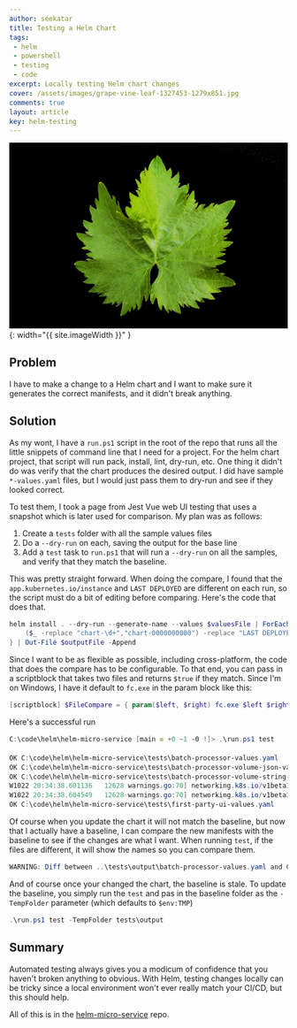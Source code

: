```yaml
---
author: seekatar
title: Testing a Helm Chart
tags:
 - helm
 - powershell
 - testing
 - code
excerpt: Locally testing Helm chart changes
cover: /assets/images/grape-vine-leaf-1327453-1279x851.jpg
comments: true
layout: article
key: helm-testing
---
```


![image](/assets/images/grape-vine-leaf-1327453-1279x851.jpg){: width="{{ site.imageWidth }}" }

## Problem

I have to make a change to a Helm chart and I want to make sure it generates the correct manifests, and it didn't break anything.

## Solution

As my wont, I have a `run.ps1` script in the root of the repo that runs all the little snippets of command line that I need for a project. For the helm chart project, that script will run pack, install, lint, dry-run, etc. One thing it didn't do was verify that the chart produces the desired output. I did have sample `*-values.yaml` files, but I would just pass them to dry-run and see if they looked correct.

To test them, I took a page from Jest Vue web UI testing that uses a snapshot which is later used for comparison. My plan was as follows:

1. Create a `tests` folder with all the sample values files
1. Do a `--dry-run` on each, saving the output for the base line
1. Add a `test` task to `run.ps1` that will run a `--dry-run` on all the samples, and verify that they match the baseline.

This was pretty straight forward. When doing the compare, I found that the `app.kubernetes.io/instance` and `LAST DEPLOYED` are different on each run, so the script must do a bit of editing before comparing. Here's the code that does that.

```PowerShell
helm install . --dry-run --generate-name --values $valuesFile | ForEach-Object {
    ($_ -replace "chart-\d+","chart-0000000000") -replace "LAST DEPLOYED: .*","LAST DEPLOYED: NEVER"
} | Out-File $outputFile -Append

```

Since I want to be as flexible as possible, including cross-platform, the code that does the compare has to be configurable. To that end, you can pass in a scriptblock that takes two files and returns `$true` if they match. Since I'm on Windows, I have it default to `fc.exe` in the param block like this:

```PowerShell
[scriptblock] $FileCompare = { param($left, $right) fc.exe $left $right > $null; return $LASTEXITCODE -eq 0 },
```

Here's a successful run

```PowerShell
C:\code\helm\helm-micro-service [main ≡ +0 ~1 -0 !]> .\run.ps1 test

OK C:\code\helm\helm-micro-service\tests\batch-processor-values.yaml
OK C:\code\helm\helm-micro-service\tests\batch-processor-volume-json-values.yaml
OK C:\code\helm\helm-micro-service\tests\batch-processor-volume-string-values.yaml
W1022 20:34:38.601136   12628 warnings.go:70] networking.k8s.io/v1beta1 Ingress is deprecated in v1.19+, unavailable in v1.22+; use networking.k8s.io/v1 Ingress
W1022 20:34:38.604549   12628 warnings.go:70] networking.k8s.io/v1beta1 Ingress is deprecated in v1.19+, unavailable in v1.22+; use networking.k8s.io/v1 Ingress
OK C:\code\helm\helm-micro-service\tests\first-party-ui-values.yaml
```

Of course when you update the chart it will not match the baseline, but now that I actually have a baseline, I can compare the new manifests with the baseline to see if the changes are what I want. When running `test`, if the files are different, it will show the names so you can compare them.

```PowerShell
WARNING: Diff between ..\tests\output\batch-processor-values.yaml and C:\Users\User\AppData\Local\Temp\batch-processor-values.yaml
```

And of course once your changed the chart, the baseline is stale. To update the baseline, you simply run the `test` and pas in the baseline folder as the `-TempFolder` parameter (which defaults to `$env:TMP`)

```PowerShell
.\run.ps1 test -TempFolder tests\output
```

## Summary

Automated testing always gives you a modicum of confidence that you haven't broken anything to obvious. With Helm, testing changes locally can be tricky since a local environment won't ever really match your CI/CD, but this should help.

All of this is in the [helm-micro-service](https://github.com/Seekatar/helm-micro-service) repo.
